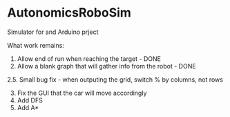# AutonomicsRoboSim
Simulator for and Arduino prject

What work remains:
1. Allow end of run when reaching the target - DONE
2. Allow a blank graph that will gather info from the robot - DONE

2.5. Small bug fix - when outputing the grid, switch % by columns, not rows

3. Fix the GUI that the car will move accordingly
4. Add DFS
5. Add A*
